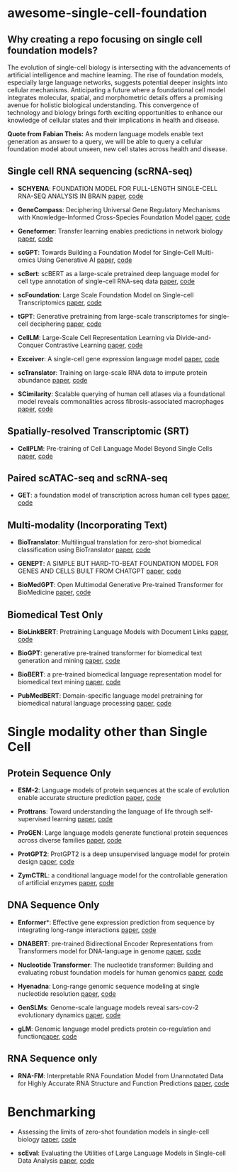 # awesome-single-cell-foundation

## Why creating a repo focusing on single cell foundation models?

The evolution of single-cell biology is intersecting with the advancements of artificial intelligence and machine learning. The rise of foundation models, especially large language networks, suggests potential deeper insights into cellular mechanisms. Anticipating a future where a foundational cell model integrates molecular, spatial, and morphometric details offers a promising avenue for holistic biological understanding. This convergence of technology and biology brings forth exciting opportunities to enhance our knowledge of cellular states and their implications in health and disease.

**Quote from Fabian Theis:** As modern language models enable text generation as answer to a query, we will be able to query a cellular foundation model about unseen, new cell states across health and disease.



## Single cell RNA sequencing (scRNA-seq)

- **SCHYENA**: FOUNDATION MODEL FOR FULL-LENGTH SINGLE-CELL RNA-SEQ ANALYSIS IN BRAIN [paper](https://arxiv.org/pdf/2310.02713.pdf), [code](https://github.com/scHyena2023/scHyena)

- **GeneCompass**: Deciphering Universal Gene Regulatory Mechanisms with Knowledge-Informed Cross-Species Foundation Model [paper](https://www.biorxiv.org/content/10.1101/2023.09.26.559542v1), [code](https://github.com/xCompass-AI/GeneCompass)

- **Geneformer**: Transfer learning enables predictions in network biology [paper](https://www.nature.com/articles/s41586-023-06139-9), [code](https://huggingface.co/ctheodoris/Geneformer)

- **scGPT**: Towards Building a Foundation Model for Single-Cell Multi-omics Using Generative AI [paper](https://www.biorxiv.org/content/10.1101/2023.04.30.538439v1), [code](https://github.com/bowang-lab/scGPT)

- **scBert**: scBERT as a large-scale pretrained deep language model for cell type annotation of single-cell RNA-seq data [paper](https://www.nature.com/articles/s42256-022-00534-z), [code](https://github.com/TencentAILabHealthcare/scBERT)

- **scFoundation**: Large Scale Foundation Model on Single-cell Transcriptomics [paper](https://www.biorxiv.org/content/10.1101/2023.05.29.542705v3), [code](https://github.com/biomap-research/scFoundation)

- **tGPT**: Generative pretraining from large-scale transcriptomes for single-cell deciphering [paper](https://www.sciencedirect.com/science/article/pii/S2589004223006132), [code](https://github.com/deeplearningplus/tGPT)

- **CellLM**: Large-Scale Cell Representation Learning via Divide-and-Conquer Contrastive Learning [paper](https://arxiv.org/pdf/2306.04371.pdf), [code](https://github.com/PharMolix/OpenBioMed/blob/main/README.md)

- **Exceiver**: A single-cell gene expression language model [paper](https://arxiv.org/pdf/2210.14330.pdf), [code](https://github.com/keiserlab/exceiver)

- **scTranslator**: Training on large-scale RNA data to impute protein abundance [paper](https://t.co/DHRtCmzaGK), [code](https://t.co/TC0OCOc0q7)

- **SCimilarity**: Scalable querying of human cell atlases via a foundational model reveals commonalities across fibrosis-associated macrophages [paper](https://www.biorxiv.org/content/10.1101/2023.07.18.549537v3), [code](https://github.com/Genentech/scimilarity)



## Spatially-resolved Transcriptomic (SRT)

- **CellPLM**: Pre-training of Cell Language Model Beyond Single Cells [paper](https://www.biorxiv.org/content/10.1101/2023.10.03.560734v1.full.pdf), [code](https://github.com/OmicsML/CellPLM)


## Paired  scATAC-seq and scRNA-seq

- **GET**: a foundation model of transcription across human cell types [paper](https://www.biorxiv.org/content/10.1101/2023.09.24.559168v1.full), [code](https://github.com/GET-Foundation)



## Multi-modality (Incorporating Text)

- **BioTranslator**: Multilingual translation for zero-shot biomedical classification using BioTranslator [paper](https://www.nature.com/articles/s41467-023-36476-2), [code](https://github.com/HanwenXuTHU/BioTranslatorProject)

- **GENEPT**: A SIMPLE BUT HARD-TO-BEAT FOUNDATION MODEL FOR GENES AND CELLS BUILT FROM CHATGPT [paper](https://www.biorxiv.org/content/10.1101/2023.10.16.562533v1), [code](https://github.com/yiqunchen/GenePT)

- **BioMedGPT**: Open Multimodal Generative Pre-trained Transformer for BioMedicine [paper](https://arxiv.org/abs/2308.09442), [code](https://github.com/PharMolix/OpenBioMed)

## Biomedical Test Only

- **BioLinkBERT**: Pretraining Language Models with Document Links [paper](https://arxiv.org/pdf/2203.15827.pdf), [code](https://github.com/michiyasunaga/LinkBERT)

- **BioGPT**: generative pre-trained transformer for biomedical text generation and mining [paper](https://arxiv.org/pdf/2210.10341.pdf), [code](https://github.com/microsoft/BioGPT)

- **BioBERT**: a pre-trained biomedical language representation model for biomedical text mining [paper](https://arxiv.org/pdf/1901.08746.pdf), [code](https://github.com/dmis-lab/biobert)

- **PubMedBERT**: Domain-specific language model pretraining for biomedical natural language processing [paper](https://arxiv.org/pdf/2007.15779.pdf), [code](https://huggingface.co/microsoft/BiomedNLP-PubMedBERT-base-uncased-abstract)


# Single modality other than Single Cell

## Protein Sequence Only

- **ESM-2**: Language models of protein sequences at the scale of evolution enable accurate structure prediction [paper](https://www.biorxiv.org/content/10.1101/2022.07.20.500902v1.full.pdf), [code](https://github.com/facebookresearch/esm)

- **Prottrans**: Toward understanding the language of life through self-supervised learning [paper](https://arxiv.org/abs/2007.06225), [code](https://github.com/agemagician/ProtTrans)


- **ProGEN**: Large language models generate functional protein sequences across diverse families [paper](https://www.nature.com/articles/s41587-022-01618-2), [code](https://github.com/salesforce/progen)

- **ProtGPT2**: ProtGPT2 is a deep unsupervised language model for protein design [paper](https://www.biorxiv.org/content/10.1101/2022.03.09.483666v1), [code](https://huggingface.co/nferruz/ProtGPT2)

- **ZymCTRL**: a conditional language model for the controllable generation of artificial enzymes [paper](https://www.mlsb.io/papers_2022/ZymCTRL_a_conditional_language_model_for_the_controllable_generation_of_artificial_enzymes.pdf), [code](https://huggingface.co/AI4PD/ZymCTRL)

## DNA Sequence Only

- **Enformer***: Effective gene expression prediction from sequence by integrating long-range interactions [paper](https://www.biorxiv.org/content/10.1101/2021.04.07.438649v1), [code](https://github.com/deepmind/deepmind-research/tree/master/enformer)

- **DNABERT**: pre-trained Bidirectional Encoder Representations from Transformers model for DNA-language in genome [paper](https://www.biorxiv.org/content/10.1101/2020.09.17.301879v1), [code](https://github.com/jerryji1993/DNABERT)

- **Nucleotide Transformer**: The nucleotide transformer: Building and evaluating robust foundation models for human genomics [paper](https://www.biorxiv.org/content/10.1101/2023.01.11.523679v1), [code](https://github.com/instadeepai/nucleotide-transformer)

- **Hyenadna**: Long-range genomic sequence modeling at single nucleotide resolution [paper](https://arxiv.org/pdf/2306.15794), [code](https://github.com/HazyResearch/hyena-dna)

- **GenSLMs**: Genome-scale language models reveal sars-cov-2 evolutionary dynamics [paper](https://www.biorxiv.org/content/10.1101/2022.10.10.511571v1), [code](https://github.com/ramanathanlab/genslm)

- **gLM**: Genomic language model predicts protein co-regulation and function[paper](https://www.biorxiv.org/content/10.1101/2023.04.07.536042v2), [code](https://github.com/y-hwang/gLM)


## RNA Sequence only
- **RNA-FM**: Interpretable RNA Foundation Model from Unannotated Data for Highly Accurate RNA Structure and Function Predictions [paper](https://arxiv.org/pdf/2204.00300.pdf), [code](https://github.com/ml4bio/RNA-FM)

# Benchmarking

- Assessing the limits of zero-shot foundation models in single-cell biology [paper](https://www.biorxiv.org/content/10.1101/2023.10.16.561085v1.full.pdf), [code](https://github.com/microsoft/zero-shot-scfoundation)


- **scEval**: Evaluating the Utilities of Large Language Models in Single-cell Data Analysis [paper](https://www.biorxiv.org/content/10.1101/2023.09.08.555192v3.full.pdf), [code](https://github.com/HelloWorldLTY/scEval)